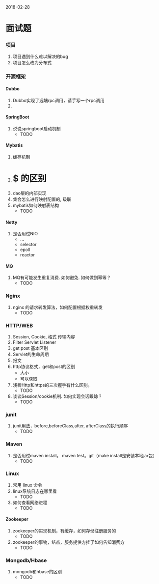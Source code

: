 2018-02-28

# 面试题

### 项目
1. 项目遇到什么难以解决的bug
2. 项目怎么改为分布式








### 开源框架
#### Dubbo
1. Dubbo实现了远端rpc调用，请手写一个rpc调用
2. 


    
#### SpringBoot
1. 说说springboot启动机制
    - TODO

#### Mybatis
1. 缓存机制
2. # $ 的区别
3. dao层的内部实现
4. 集合怎么进行映射配置的, 级联
5. mybatis如何映射表结构
    - TODO

#### Netty
1. 是否用过NIO
    - ...
    - selector
    - epoll
    - reactor



#### MQ
1. MQ有可能发生重复消费. 如何避免. 如何做到幂等？
    - TODO


### Nginx
1. nginx 的请求转发算法，如何配置根据权重转发
    - TODO

### HTTP/WEB
1. Session, Cookie, 格式 传输内容
2. Filter Servlet Listener
3. get post 基本区别
4. Servlet的生命周期
5. 报文
6. http协议格式，get和post的区别
    - 大小
    - 可以获取
7. 浅析Http和https的三次握手有什么区别。
    - TODO
8. 谈谈Session/cookie机制. 如何实现会话跟踪？
    - TODO




### junit
1. junit用法，before,beforeClass,after, afterClass的执行顺序
    - TODO

### Maven
1. 是否用过maven install。 maven test。git（make install是安装本地jar包）
    - TODO

### Linux
1. 常用 linux 命令
2. linux系统日志在哪里看
    - TODO
3. 如何查看网络进程
    - TODO
    
#### Zookeeper
1. zookeeper的实现机制，有缓存，如何存储注册服务的
    - TODO
2. zookeeper的事物，结点，服务提供方挂了如何告知消费方
    - TODO



    
### Mongodb/Hbase
1. mongodb和hbase的区别
    - TODO
    



